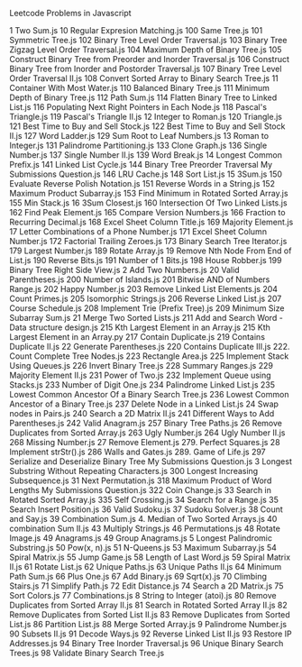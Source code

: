 Leetcode Problems in Javascript

1 Two Sum.js
10 Regular Expresion Matching.js
100 Same Tree.js
101 Symmetric Tree.js
102 Binary Tree Level Order Traversal.js
103 Binary Tree Zigzag Level Order Traversal.js
104 Maximum Depth of Binary Tree.js
105 Construct Binary Tree from Preorder and Inorder Traversal.js
106 Construct Binary Tree from Inorder and Postorder Traversal.js
107 Binary Tree Level Order Traversal II.js
108 Convert Sorted Array to Binary Search Tree.js
11 Container With Most Water.js
110 Balanced Binary Tree.js
111 Minimum Depth of Binary Tree.js
112 Path Sum.js
114 Flatten Binary Tree to Linked List.js
116 Populating Next Right Pointers in Each Node.js
118 Pascal's Triangle.js
119 Pascal's Triangle II.js
12 Integer to Roman.js
120 Triangle.js
121 Best Time to Buy and Sell Stock.js
122 Best Time to Buy and Sell Stock II.js
127 Word Ladder.js
129 Sum Root to Leaf Numbers.js
13 Roman to Integer.js
131 Palindrome Partitioning.js
133 Clone Graph.js
136 Single Number.js
137 Single Number II.js
139 Word Break.js
14 Longest Common Prefix.js
141 Linked List Cycle.js
144 Binary Tree Preorder Traversal My Submissions Question.js
146 LRU Cache.js
148 Sort List.js
15 3Sum.js
150 Evaluate Reverse Polish Notation.js
151 Reverse Words in a String.js
152 Maximum Product Subarray.js
153 Find Minimum in Rotated Sorted Array.js
155 Min Stack.js
16 3Sum Closest.js
160 Intersection Of Two Linked Lists.js
162 Find Peak Element.js
165 Compare Version Numbers.js
166 Fraction to Recurring Decimal.js
168 Excel Sheet Column Title.js
169 Majority Element.js
17 Letter Combinations of a Phone Number.js
171 Excel Sheet Column Number.js
172 Factorial Trailing Zeroes.js
173 Binary Search Tree Iterator.js
179 Largest Number.js
189 Rotate Array.js
19 Remove Nth Node From End of List.js
190 Reverse Bits.js
191 Number of 1 Bits.js
198 House Robber.js
199 Binary Tree Right Side View.js
2 Add Two Numbers.js
20 Valid Parentheses.js
200 Number of Islands.js
201 Bitwise AND of Numbers Range.js
202 Happy Number.js
203 Remove Linked List Elements.js
204 Count Primes.js
205 Isomorphic Strings.js
206 Reverse Linked List.js
207 Course Schedule.js
208 Implement Trie (Prefix Tree).js
209 Minimum Size Subarray Sum.js
21 Merge Two Sorted Lists.js
211 Add and Search Word - Data structure design.js
215 Kth Largest Element in an Array.js
215 Kth Largest Element in an Array.py
217 Contain Duplicate.js
219 Contains Duplicate II.js
22 Generate Parentheses.js
220 Contains Duplicate III.js
222. Count Complete Tree Nodes.js
223 Rectangle Area.js
225 Implement Stack Using Queues.js
226 Invert Binary Tree.js
228 Summary Ranges.js
229 Majority Element II.js
231 Power of Two.js
232 Implement Queue using Stacks.js
233 Number of Digit One.js
234 Palindrome Linked List.js
235 Lowest Common Ancestor Of a Binary Search Tree.js
236 Lowest Common Ancestor of a Binary Tree.js
237 Delete Node in a Linked List.js
24 Swap nodes in Pairs.js
240 Search a 2D Matrix II.js
241 Different Ways to Add Parentheses.js
242 Valid Anagram.js
257 Binary Tree Paths.js
26 Remove Duplicates from Sorted Array.js
263 Ugly Number.js
264 Ugly Number II.js
268 Missing Number.js
27 Remove Element.js
279. Perfect Squares.js
28 Implement strStr().js
286 Walls and Gates.js
289. Game of Life.js
297 Serialize and Deserialize Binary Tree My Submissions Question.js
3 Longest Substring Without Repeating Characters.js
300 Longest Increasing Subsequence.js
31 Next Permutation.js
318 Maximum Product of Word Lengths My Submissions Question.js
322 Coin Change.js
33 Search in Rotated Sorted Array.js
335 Self Crossing.js
34 Search for a Range.js
35 Search Insert Position.js
36 Valid Sudoku.js
37 Sudoku Solver.js
38 Count and Say.js
39 Combination Sum.js
4. Median of Two Sorted Arrays.js
40 combination Sum II.js
43 Multiply Strings.js
46 Permutations.js
48 Rotate Image.js
49 Anagrams.js
49 Group Anagrams.js
5 Longest Palindromic Substring.js
50 Pow(x, n).js
51 N-Queens.js
53 Maximum Subarray.js
54 Spiral Matrix.js
55 Jump Game.js
58 Length of Last Word.js
59 Spiral Matrix II.js
61 Rotate List.js
62 Unique Paths.js
63 Unique Paths II.js
64 Minimum Path Sum.js
66 Plus One.js
67 Add Binary.js
69 Sqrt(x).js
70 Climbing Stairs.js
71 Simplify Path.js
72 Edit Distance.js
74 Search a 2D Matrix.js
75 Sort Colors.js
77 Combinations.js
8 String to Integer (atoi).js
80 Remove Duplicates from Sorted Array II.js
81 Search in Rotated Sorted Array II.js
82 Remove Duplicates from Sorted List II.js
83 Remove Duplicates from Sorted List.js
86 Partition List.js
88 Merge Sorted Array.js
9 Palindrome Number.js
90 Subsets II.js
91 Decode Ways.js
92 Reverse Linked List II.js
93 Restore IP Addresses.js
94 Binary Tree Inorder Traversal.js
96 Unique Binary Search Trees.js
98 Validate Binary Search Tree.js